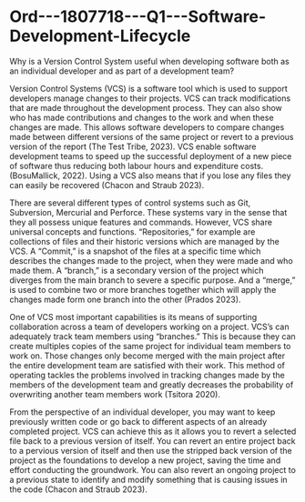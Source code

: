 # Ord---1807718---Q1---Software-Development-Lifecycle
Why is a Version Control System useful when developing software both as an individual  developer and as part of a development team?

Version Control Systems (VCS) is a software tool which is used to support developers manage changes to their projects. VCS can track modifications that are made throughout the development process. They can also show who has made contributions and changes to the work and when these changes are made. This allows software developers to compare changes made between different versions of the same project or revert to a previous version of the report (The Test Tribe, 2023). VCS enable software development teams to speed up the successful deployment of a new piece of software thus reducing both labour hours and expenditure costs. (BosuMallick, 2022). Using a VCS also means that if you lose any files they can easily be recovered (Chacon and Straub 2023).

There are several different types of control systems such as Git, Subversion, Mercurial and Perforce. These systems vary in the sense that they all possess unique features and commands. However, VCS share universal concepts and functions. “Repositories,” for example are collections of files and their historic versions which are managed by the VCS. A “Commit,” is a snapshot of the files at a specific time which describes the changes made to the project, when they were made and who made them. A “branch,” is a secondary version of the project which diverges from the main branch to severe a specific purpose. And a “merge,” is used to combine two or more branches together which will apply the changes made form one branch into the other (Prados 2023).

One of VCS most important capabilities is its means of supporting collaboration across a team of developers working on a project. VCS’s can adequately track team members using “branches.” This is because they can create multiples copies of the same project for individual team members to work on. Those changes only become merged with the main project after the entire development team are satisfied with their work. This method of operating tackles the problems involved in tracking changes made by the members of the development team and greatly decreases the probability of overwriting another team members work (Tsitora 2020).

From the perspective of an individual developer, you may want to keep previously written code or go back to different aspects of an already completed project. VCS can achieve this as it allows you to revert a selected file back to a previous version of itself. You can revert an entire project back to a pervious version of itself and then use the stripped back version of the project as the foundations to develop a new project, saving the time and effort conducting the groundwork. You can also revert an ongoing project to a previous state to identify and modify something that is causing issues in the code (Chacon and Straub 2023).

